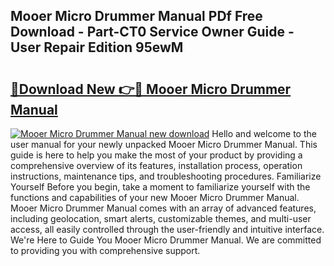 ## Mooer Micro Drummer Manual PDf Free Download - Part-CT0 Service Owner Guide - User Repair Edition 95ewM

# <h2><a href="http://cf2488.oget.top/?id=Mooer+Micro+Drummer+Manual">🔗Download New 👉🔴 Mooer Micro Drummer Manual</a></h2>

[![Mooer Micro Drummer Manual new download](https://i.imgur.com/5g1atiW.png)](http://cf2488.oget.top/?id=Mooer+Micro+Drummer+Manual)
Hello and welcome to the user manual for your newly unpacked Mooer Micro Drummer Manual. This guide is here to help you make the most of your product by providing a comprehensive overview of its features, installation process, operation instructions, maintenance tips, and troubleshooting procedures. Familiarize Yourself Before you begin, take a moment to familiarize yourself with the functions and capabilities of your new Mooer Micro Drummer Manual. Mooer Micro Drummer Manual comes with an array of advanced features, including geolocation, smart alerts, customizable themes, and multi-user access, all easily controlled through the user-friendly and intuitive interface. We're Here to Guide You Mooer Micro Drummer Manual. We are committed to providing you with comprehensive support.
